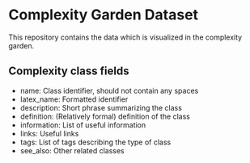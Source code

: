 # Complexity Garden Dataset

This repository contains the data which is visualized in the complexity garden.

## Complexity class fields
- name: Class identifier, should not contain any spaces
- latex_name: Formatted identifier
- description: Short phrase summarizing the class
- definition: (Relatively formal) definition of the class
- information: List of useful information
- links: Useful links
- tags: List of tags describing the type of class
- see_also: Other related classes